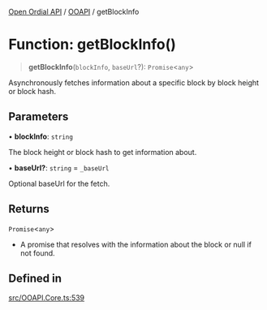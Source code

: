 [Open Ordial API](../../README.md) / [OOAPI](../README.md) / getBlockInfo

# Function: getBlockInfo()

> **getBlockInfo**(`blockInfo`, `baseUrl`?): `Promise`\<`any`\>

Asynchronously fetches information about a specific block by block height or block hash.

## Parameters

• **blockInfo**: `string`

The block height or block hash to get information about.

• **baseUrl?**: `string` = `_baseUrl`

Optional baseUrl for the fetch.

## Returns

`Promise`\<`any`\>

- A promise that resolves with the information about the block or null if not found.

## Defined in

[src/OOAPI.Core.ts:539](https://github.com/open-ordinal/open-ordinal-api/blob/853cbf2a017c45362e48e478b4771550a39cd1c4/src/OOAPI.Core.ts#L539)
